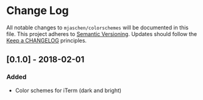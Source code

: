 # Change Log

All notable changes to `mjaschen/colorschemes` will be documented in this
file. This project adheres to [Semantic Versioning](https://semver.org/).
Updates should follow the [Keep a CHANGELOG](http://keepachangelog.com/)
principles.

## [0.1.0] - 2018-02-01

### Added

- Color schemes for iTerm (dark and bright)
